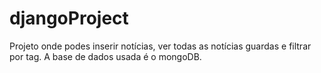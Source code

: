 # djangoProject
Projeto onde podes inserir notícias, ver todas as notícias guardas e filtrar por tag. A base de dados usada é o mongoDB. 
